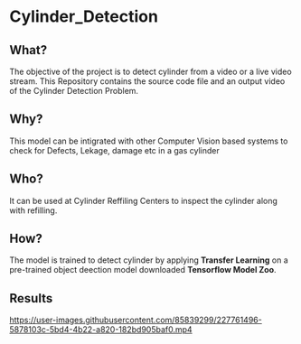 # Cylinder_Detection

## What?
The objective of the project is to detect cylinder from a video or a live video stream. This Repository contains the source code file and an output video of the Cylinder Detection Problem.  

## Why?
This model can be intigrated with other Computer Vision based systems to check for Defects, Lekage, damage etc in a gas cylinder

## Who? 
It can be used at Cylinder Reffiling Centers to inspect the cylinder along with refilling.

## How?
The model is trained to detect cylinder by applying **Transfer Learning** on a pre-trained object deection model downloaded **Tensorflow Model Zoo**.

## Results
https://user-images.githubusercontent.com/85839299/227761496-5878103c-5bd4-4b22-a820-182bd905baf0.mp4
